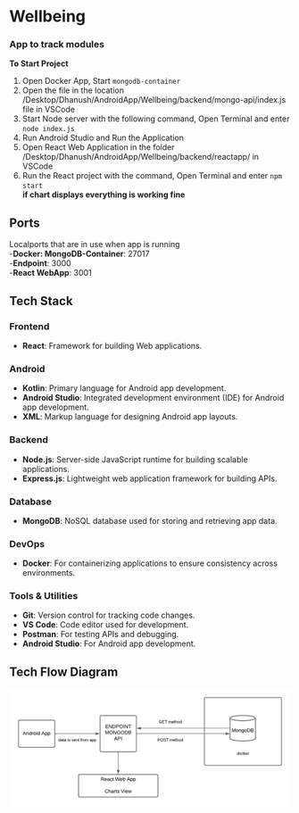 # Wellbeing
### App to track modules

**To Start Project**
1. Open Docker App, Start ```mongodb-container```
2. Open the file in the location /Desktop/Dhanush/AndroidApp/Wellbeing/backend/mongo-api/index.js file in VSCode
3. Start Node server with the following command, Open Terminal and enter ```node index.js```
4. Run Android Studio and Run the Application
5. Open React Web Application in the folder /Desktop/Dhanush/AndroidApp/Wellbeing/backend/reactapp/ in VSCode
6. Run the React project with the command, Open Terminal and enter ```npm start```\
**if chart displays everything is working fine**

## Ports
  Localports that are in use when app is running\
    -**Docker: MongoDB-Container**: 27017\
    -**Endpoint**: 3000\
    -**React WebApp**: 3001
    
## Tech Stack

### Frontend
- **React**: Framework for building Web applications.

### Android
- **Kotlin**: Primary language for Android app development.
- **Android Studio**: Integrated development environment (IDE) for Android app development.
- **XML**: Markup language for designing Android app layouts.

### Backend
- **Node.js**: Server-side JavaScript runtime for building scalable applications.
- **Express.js**: Lightweight web application framework for building APIs.

### Database
- **MongoDB**: NoSQL database used for storing and retrieving app data.

### DevOps
- **Docker**: For containerizing applications to ensure consistency across environments.

### Tools & Utilities
- **Git**: Version control for tracking code changes.
- **VS Code**: Code editor used for development.
- **Postman**: For testing APIs and debugging.
- **Android Studio**: For Android app development.


## Tech Flow Diagram
![Flow Diagram](https://github.com/Sd023/Wellbeing/blob/main/flow.png)
